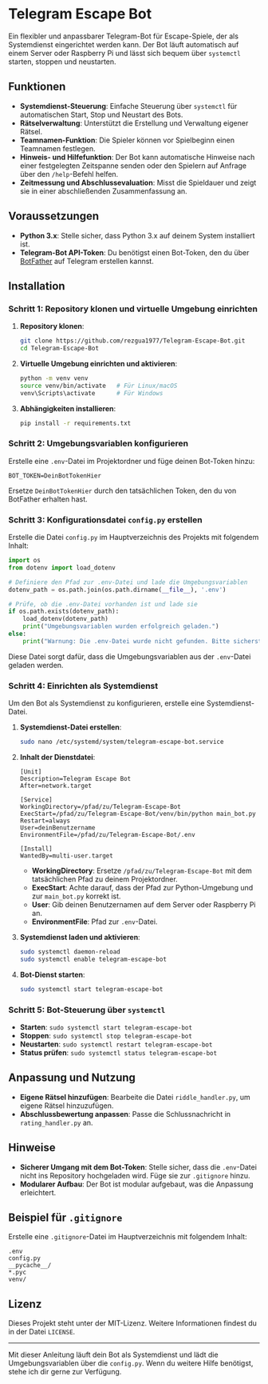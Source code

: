 
# Telegram Escape Bot

Ein flexibler und anpassbarer Telegram-Bot für Escape-Spiele, der als Systemdienst eingerichtet werden kann. Der Bot läuft automatisch auf einem Server oder Raspberry Pi und lässt sich bequem über `systemctl` starten, stoppen und neustarten.

## Funktionen

- **Systemdienst-Steuerung**: Einfache Steuerung über `systemctl` für automatischen Start, Stop und Neustart des Bots.
- **Rätselverwaltung**: Unterstützt die Erstellung und Verwaltung eigener Rätsel.
- **Teamnamen-Funktion**: Die Spieler können vor Spielbeginn einen Teamnamen festlegen.
- **Hinweis- und Hilfefunktion**: Der Bot kann automatische Hinweise nach einer festgelegten Zeitspanne senden oder den Spielern auf Anfrage über den `/help`-Befehl helfen.
- **Zeitmessung und Abschlussevaluation**: Misst die Spieldauer und zeigt sie in einer abschließenden Zusammenfassung an.

## Voraussetzungen

- **Python 3.x**: Stelle sicher, dass Python 3.x auf deinem System installiert ist.
- **Telegram-Bot API-Token**: Du benötigst einen Bot-Token, den du über [BotFather](https://t.me/botfather) auf Telegram erstellen kannst.

## Installation

### Schritt 1: Repository klonen und virtuelle Umgebung einrichten

1. **Repository klonen**:
   ```bash
   git clone https://github.com/rezgua1977/Telegram-Escape-Bot.git
   cd Telegram-Escape-Bot
   ```

2. **Virtuelle Umgebung einrichten und aktivieren**:
   ```bash
   python -m venv venv
   source venv/bin/activate   # Für Linux/macOS
   venv\Scripts\activate      # Für Windows
   ```

3. **Abhängigkeiten installieren**:
   ```bash
   pip install -r requirements.txt
   ```

### Schritt 2: Umgebungsvariablen konfigurieren

Erstelle eine `.env`-Datei im Projektordner und füge deinen Bot-Token hinzu:

```plaintext
BOT_TOKEN=DeinBotTokenHier
```

Ersetze `DeinBotTokenHier` durch den tatsächlichen Token, den du von BotFather erhalten hast.

### Schritt 3: Konfigurationsdatei `config.py` erstellen

Erstelle die Datei `config.py` im Hauptverzeichnis des Projekts mit folgendem Inhalt:

```python
import os
from dotenv import load_dotenv

# Definiere den Pfad zur .env-Datei und lade die Umgebungsvariablen
dotenv_path = os.path.join(os.path.dirname(__file__), '.env')

# Prüfe, ob die .env-Datei vorhanden ist und lade sie
if os.path.exists(dotenv_path):
    load_dotenv(dotenv_path)
    print("Umgebungsvariablen wurden erfolgreich geladen.")
else:
    print("Warnung: Die .env-Datei wurde nicht gefunden. Bitte sicherstellen, dass sie im Verzeichnis vorhanden ist.")
```

Diese Datei sorgt dafür, dass die Umgebungsvariablen aus der `.env`-Datei geladen werden.

### Schritt 4: Einrichten als Systemdienst

Um den Bot als Systemdienst zu konfigurieren, erstelle eine Systemdienst-Datei.

1. **Systemdienst-Datei erstellen**:

   ```bash
   sudo nano /etc/systemd/system/telegram-escape-bot.service
   ```

2. **Inhalt der Dienstdatei**:

   ```plaintext
   [Unit]
   Description=Telegram Escape Bot
   After=network.target

   [Service]
   WorkingDirectory=/pfad/zu/Telegram-Escape-Bot
   ExecStart=/pfad/zu/Telegram-Escape-Bot/venv/bin/python main_bot.py
   Restart=always
   User=deinBenutzername
   EnvironmentFile=/pfad/zu/Telegram-Escape-Bot/.env

   [Install]
   WantedBy=multi-user.target
   ```

   - **WorkingDirectory**: Ersetze `/pfad/zu/Telegram-Escape-Bot` mit dem tatsächlichen Pfad zu deinem Projektordner.
   - **ExecStart**: Achte darauf, dass der Pfad zur Python-Umgebung und zur `main_bot.py` korrekt ist.
   - **User**: Gib deinen Benutzernamen auf dem Server oder Raspberry Pi an.
   - **EnvironmentFile**: Pfad zur `.env`-Datei.

3. **Systemdienst laden und aktivieren**:

   ```bash
   sudo systemctl daemon-reload
   sudo systemctl enable telegram-escape-bot
   ```

4. **Bot-Dienst starten**:

   ```bash
   sudo systemctl start telegram-escape-bot
   ```

### Schritt 5: Bot-Steuerung über `systemctl`

- **Starten**: `sudo systemctl start telegram-escape-bot`
- **Stoppen**: `sudo systemctl stop telegram-escape-bot`
- **Neustarten**: `sudo systemctl restart telegram-escape-bot`
- **Status prüfen**: `sudo systemctl status telegram-escape-bot`

## Anpassung und Nutzung

- **Eigene Rätsel hinzufügen**: Bearbeite die Datei `riddle_handler.py`, um eigene Rätsel hinzuzufügen.
- **Abschlussbewertung anpassen**: Passe die Schlussnachricht in `rating_handler.py` an.

## Hinweise

- **Sicherer Umgang mit dem Bot-Token**: Stelle sicher, dass die `.env`-Datei nicht ins Repository hochgeladen wird. Füge sie zur `.gitignore` hinzu.
- **Modularer Aufbau**: Der Bot ist modular aufgebaut, was die Anpassung erleichtert.

## Beispiel für `.gitignore`

Erstelle eine `.gitignore`-Datei im Hauptverzeichnis mit folgendem Inhalt:

```plaintext
.env
config.py
__pycache__/
*.pyc
venv/
```

## Lizenz

Dieses Projekt steht unter der MIT-Lizenz. Weitere Informationen findest du in der Datei `LICENSE`.

---

Mit dieser Anleitung läuft dein Bot als Systemdienst und lädt die Umgebungsvariablen über die `config.py`. Wenn du weitere Hilfe benötigst, stehe ich dir gerne zur Verfügung.
